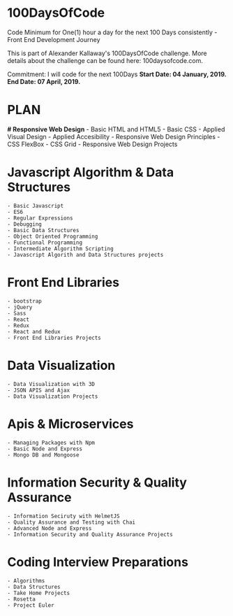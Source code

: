 # 100DaysOfCode
Code Minimum for One(1) hour a day for the next 100 Days consistently - Front End Development Journey

This is part of Alexander Kallaway's 100DaysOfCode challenge. More details about the challenge can be found here: 100daysofcode.com.

Commitment: I will code for the next 100Days
<strong>Start Date: 04 January, 2019.</strong>
<strong>End Date: 07 April, 2019.</strong>

# PLAN

  <strong># Responsive Web Design</strong>
    - Basic HTML and HTML5
    - Basic CSS
    - Applied Visual Design
    - Applied Accesibility
    - Responsive Web Design Principles
    - CSS FlexBox
    - CSS Grid
    - Responsive Web Design Projects


  # Javascript Algorithm & Data Structures
    - Basic Javascript
    - ES6
    - Regular Expressions
    - Debugging
    - Basic Data Structures
    - Object Oriented Programming
    - Functional Programming
    - Intermediate Algorithm Scripting
    - Javascript Algorith and Data Structures projects


  # Front End Libraries
    - bootstrap
    - jQuery
    - Sass
    - React
    - Redux
    - React and Redux
    - Front End Libraries Projects


  # Data Visualization
    - Data Visualization with 3D
    - JSON APIS and Ajax
    - Data Visualization Projects


  # Apis & Microservices
    - Managing Packages with Npm
    - Basic Node and Express
    - Mongo DB and Mongoose


  # Information Security & Quality Assurance
    - Information Seciruty with HelmetJS
    - Quality Assurance and Testing with Chai
    - Advanced Node and Express
    - Information Security and Quality Assurance Projects


  # Coding Interview Preparations
    - Algorithms
    - Data Structures
    - Take Home Projects
    - Rosetta
    - Project Euler
  
